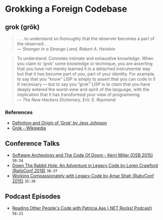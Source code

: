 # Grokking a Foreign Codebase

## grok (grŏk)

> . . . to understand so thoroughly that the observer becomes a part of the observed . . .  
― *Stranger in a Strange Land, Robert A. Heinlein*

> To understand. Connotes intimate and exhaustive knowledge. When you claim to ‘grok’ some knowledge or technique, you are asserting that you have not merely learned it in a detached instrumental way but that it has become part of you, part of your identity. For example, to say that you “know” LISP is simply to assert that you can code in it if necessary — but to say you “grok” LISP is to claim that you have deeply entered the world-view and spirit of the language, with the implication that it has transformed your view of programming.  
― *The New Hackers Dictionary, Eric S. Raymond*

### References

- [Definition and Origin of ‘Grok’ by Jess Johnson](https://www.grokcode.com/95/definition-and-origin-of-grok/)
- [Grok - Wikipedia](https://en.m.wikipedia.org/wiki/Grok)

## Conference Talks

- [Software Archeology and The Code Of Doom - Kerri Miller (OSB 2015)](https://www.youtube.com/watch?v=2YlO9MGlrXY) `50:34`
- [Down The Rabbit Hole: An Adventure in Legacy Code by Loren Crawford (RailsConf 2018)](https://www.youtube.com/watch?v=Dm2LdXLFrxw) `38:37`
- [Working Compassionately with Legacy Code by Amar Shah (RubyConf 2015)](https://www.youtube.com/watch?v=JC4mS7sYQlU) `35:39`

## Podcast Episodes

- [Reading Other People's Code with Patricia Aas (.NET Rocks! Podcast)](https://player.fm/series/net-rocks-2353294/reading-other-peoples-code-with-patricia-aas) `56:21`
